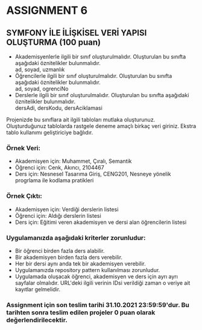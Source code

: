 # ASSIGNMENT 6

## SYMFONY İLE İLİŞKİSEL VERİ YAPISI OLUŞTURMA (100 puan)
-	Akademisyenlerle ilgili bir sınıf oluşturulmalıdır. Oluşturulan bu sınıfta aşağıdaki öznitelikler bulunmalıdır.  
ad, soyad, uzmanlık  
-	Öğrencilerle ilgili bir sınıf oluşturulmalıdır. Oluşturulan bu sınıfta aşağıdaki öznitelikler bulunmalıdır.  
ad, soyad, ogrenciNo  
-	Derslerle ilgili bir sınıf oluşturulmalıdır. Oluşturulan bu sınıfta aşağıdaki öznitelikler bulunmalıdır.  
dersAdi, dersKodu, dersAciklamasi  

Projenizde bu sınıflara ait ilgili tabloları mutlaka oluşturunuz. Oluşturduğunuz tablolarda rastgele deneme amaçlı birkaç veri giriniz. Ekstra tablo kullanımı geliştiriciye bağlıdır.

### Örnek Veri:
- Akademisyen için: Muhammet, Çıralı, Semantik
- Öğrenci için: Cenk, Akıncı, 2104467
- Ders için: Nesnesel Tasarıma Giriş, CENG201, Nesneye yönelik progrlama ile kodlama pratikleri

### Örnek Çıktı:
- Akademisyen için: Verdiği derslerin listesi
- Öğrenci için: Aldığı derslerin listesi
- Ders için: Eğitimi veren akademisyen ve dersi alan öğrencilerin listesi

### Uygulamanızda aşağıdaki kriterler zorunludur:
- Bir öğrenci birden fazla ders alabilir.
- Bir akademisyen birden fazla ders verebilir.
- Her bir dersi aynı anda tek bir akademisyen verebilir.
- Uygulamanızda repository pattern kullanılması zorunludur.
- Uygulamada oluşacak öğrenci, akademisyen ve ders için ayrı ayrı sayfalar olmalıdır. URL'deki ilgili verinin IDsi verildiği zaman o veriye ait kayıtlar gelmelidir.

### Assignment için son teslim tarihi 31.10.2021 23:59:59'dur. Bu tarihten sonra teslim edilen projeler 0 puan olarak değerlendirilecektir.
